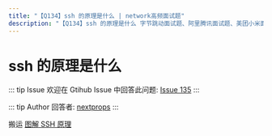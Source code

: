 ```yaml
---
title: "【Q134】ssh 的原理是什么 | network高频面试题"
description: "【Q134】ssh 的原理是什么 字节跳动面试题、阿里腾讯面试题、美团小米面试题。"
---
```


# ssh 的原理是什么

::: tip Issue
欢迎在 Gtihub Issue 中回答此问题: [Issue 135](https://github.com/shfshanyue/Daily-Question/issues/135)
:::

::: tip Author
回答者: [nextprops](https://github.com/nextprops)
:::

搬运 [图解 SSH 原理](https://www.jianshu.com/p/33461b619d53)
